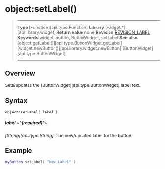 # object:setLabel()

> --------------------- ------------------------------------------------------------------------------------------
> __Type__              [Function][api.type.Function]
> __Library__           [widget.*][api.library.widget]
> __Return value__      none
> __Revision__          [REVISION_LABEL](REVISION_URL)
> __Keywords__          widget, button, ButtonWidget, setLabel
> __See also__          [object:getLabel()][api.type.ButtonWidget.getLabel]
>						[widget.newButton()][api.library.widget.newButton]
>						[ButtonWidget][api.type.ButtonWidget]
> --------------------- ------------------------------------------------------------------------------------------


## Overview

Sets/updates the [ButtonWidget][api.type.ButtonWidget] label text.

## Syntax

	object:setLabel( label )

##### label ~^(required)^~
_[String][api.type.String]._ The new/updated label for the button.

## Example

``````lua
myButton:setLabel( "New Label" )
``````
